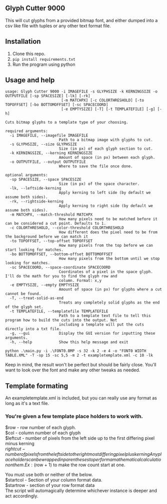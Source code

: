 ## Glyph Cutter 9000
This will cut glyphs from a provided bitmap font, and either dumped into a csv like file with tuples or any other text format file.

## Installation
1. Clone this repo.
2. `pip install requirements.txt`
3. Run the program using python


## Usage and help
```
usage: Glyph Cutter 9000 -i IMAGEFILE -s GLYPHSIZE -k KERNINGSIZE -o OUTPUTFILE [-sp SPACESIZE] [-lk] [-rk]
                         [-m MATCHPX] [-c COLORTHRESHOLD] [-to TOPOFFSET] [-bo BOTTOMOFFSET] [-sc SPACECOORD]
                         [-e EMPTYSIZE] [-T] [-t TEMPLATEFILE] [-g] [-h]

Cuts bitmap glyphs to a template type of your choosing.

required arguments:
  -i IMAGEFILE, --imagefile IMAGEFILE
                        Path to a bitmap image with glyphs to cut.
  -s GLYPHSIZE, --size GLYPHSIZE
                        Size (in px) of each glyph section to cut.
  -k KERNINGSIZE, --kerning KERNINGSIZE
                        Amount of space (in px) between each glyph.
  -o OUTPUTFILE, --output OUTPUTFILE
                        Where to save the file once done.

optional arguments:
  -sp SPACESIZE, --space SPACESIZE
                        Size (in px) of the space character.
  -lk, --leftside-kerning
                        Apply kerning to left side (by default we assume both sides).
  -rk, --rightside-kerning
                        Apply kerning to right side (by default we assume both sides).
  -m MATCHPX, --match-threshold MATCHPX
                        How many pixels need to be matched before it can be considered a cut point. Defaults to 1.
  -c COLORTHRESHOLD, --color-threshold COLORTHRESHOLD
                        How different does the pixel need to be from the background before we can match it
  -to TOPOFFSET, --top-offset TOPOFFSET
                        How many pixels from the top before we can start looking for matches.
  -bo BOTTOMOFFSET, --bottom-offset BOTTOMOFFSET
                        How many pixels from the bottom until we stop looking for matches.
  -sc SPACECOORD, --space-coordinate SPACECOORD
                        Coordinates of a pixel in the space glyph. I'll do the math for you to find the glyph row and
                        column. Format: x,y
  -e EMPTYSIZE, --empty EMPTYSIZE
                        Amount of space (in px) for glyphs where a cut cannot be found.
  -T, --treat-solid-as-end
                        Treats any completely solid glyphs as the end of the glyph set.
  -t TEMPLATEFILE, --templatefile TEMPLATEFILE
                        Path to a template text file to tell this program how to build the cuts into the output. Not
                        including a template will put the cuts directly into a txt file.
  -g, --gui             Display the GUI version for inputting these arguments.
  -h, --help            Show this help message and exit
```

`python .\main.py -i .\FONT0.BMP -s 32 -k 2 -e 4 -o "FONT0 WIDTH TABLE.XML" -T -sp 15 -sc 5,5 -m 2 -t exampletemplate.xml -c 10 -lk`  

Keep in mind, the result won't be perfect but should be fairly close. You'll want to look over the font and make any other tweaks as needed.

## Template formating
An exampletemplate.xml is included, but you can really use any format as long as it's a text file.
### You're given a few template place holders to work with.
$row - row number of each glyph.  
$col - column number of each glyph  
$leftcut - number of pixels from the left side up to the first differing pixel minus kerning  
$rightcut - number of pixels from the left side to the right most differing pixel plus kerning
Any placeholders can be wrapped in parentheses to perform a mathematical calculation on them.  
Ex: ($row + 1) to make the row count start at one.
  
You must use both or neither of the below.  
$startcol - Section of your column format data.  
$startrow - section of your row format data  
The script will automagically determine whichever instance is deeper and act accordingly.